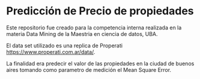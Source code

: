 # Predicción de Precio de propiedades

Este repositorio fue creado para la competencia interna realizada en la materia Data Mining de la Maestria en ciencia de datos, UBA.

El data set utilizado es una replica de Properati https://www.properati.com.ar/data/. 

La finalidad era predecir el valor de las propiedades en la ciudad de buenos aires tomando como parametro de medición el Mean Square Error.
